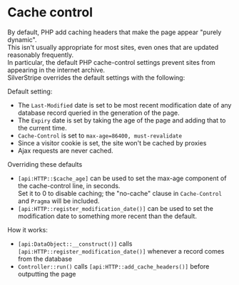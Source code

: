 # Cache control

By default, PHP add caching headers that make the page appear "purely dynamic".  
This isn't usually appropriate for most sites, even ones that are updated reasonably frequently.  
In particular, the default PHP cache-control settings prevent sites from appearing in the internet archive.  
SilverStripe overrides the default settings with the following:

Default setting:

  * The `Last-Modified` date is set to be most recent modification date of any database record queried in the generation of the page.
  * The `Expiry` date is set by taking the age of the page and adding that to the current time.
  * `Cache-Control` is set to `max-age=86400, must-revalidate`
  * Since a visitor cookie is set, the site won't be cached by proxies
  * Ajax requests are never cached.

Overriding these defaults

  * `[api:HTTP::$cache_age]` can be used to set the max-age component of the cache-control line, in seconds.  
Set it to 0 to disable caching; the "no-cache" clause in `Cache-Control` and `Pragma` will be included.
  * `[api:HTTP::register_modification_date()]` can be used to set the modification date to something more recent than the default.

How it works:

  * `[api:DataObject::__construct()]` calls `[api:HTTP::register_modification_date()]` whenever a record comes from the database
  * `Controller::run()` calls `[api:HTTP::add_cache_headers()]` before outputting the page